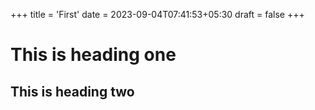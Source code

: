 +++
title = 'First'
date = 2023-09-04T07:41:53+05:30
draft = false
+++

# This is heading one

## This is heading two
